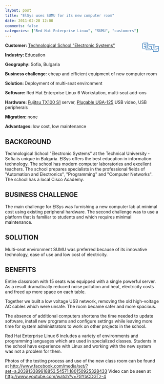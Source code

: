 ```yaml
---
layout: post
title: "ElSys uses SUMU for its new computer room"
date: 2011-02-28 12:00
comments: false
categories: ["Red Hat Enterprise Linux", "SUMU", "customers"]
---
```

<img src="/images/logo_TUES.png" alt="logo of TUES" style="float: right;" />

<strong>Customer: </strong> <a href="http://elsys-bg.org">Technological School "Electronic Systems"</a>

<strong>Industry: </strong> Education

<strong>Geography: </strong> Sofia, Bulgaria

<strong>Business challenge:</strong> cheap and efficient equipment of new computer room

<strong>Solution: </strong> Deployment of multi-seat environment

<strong>Software: </strong> Red Hat Enterprise Linux 6 Workstation, multi-seat add-ons

<strong>Hardware: </strong> <a href="http://ts.fujitsu.com/products/standard_servers/tower/primergy_tx100s1.html">Fujitsu TX100 S1</a> server,
<a href="http://plugable.com/products/UGA-125/">Plugable UGA-125</a> USB video, USB peripherals

<strong>Migration: </strong> none

<strong>Advantages: </strong> low cost, low maintenance

BACKGROUND
----------
Technological School "Electronic Systems" at the Technical University - Sofia is unique in Bulgaria.
ElSys offers the best education in information technology. The school has modern computer laboratories and excellent teachers.
The school prepares specialists in the professional fields of "Automation and Electronics",
"Programming" and "Computer Networks". The school has a local Cisco Academy.

BUSINESS CHALLENGE
------------------

The main challenge for ElSys was furnishing a new computer lab at minimal cost using existing peripheral hardware.
The second challenge was to use a platform that is familiar to students and which requires minimal maintenance.

SOLUTION
--------

Multi-seat environment SUMU was preferred because of its innovative technology, ease of use and low cost of electricity.

BENEFITS
--------

Entire classroom with 15 seats was equipped with a single powerful server. As a result dramatically reduced noise pollution and heat,
electricity costs and freed up more space on each table.

Together we built a low voltage USB network, removing the old high-voltage AC cables which were unsafe.
The room became safer and more spacious.

The absence of additional computers shortens the time needed to update software, install new programs and configure settings
while leaving more time for system administrators to work on other projects in the school.

Red Hat Enterprise Linux 6 includes a variety of environments and programming languages which are used in specialized classes.
Students in the school have experience with Linux and working with the new system was not a problem for them.

Photos of the testing process and use of the new class room can be found at
<http://www.facebook.com/media/set/?set=a.203913389618853.54571.180150925328433>
Video can be seen at <http://www.youtube.com/watch?v=7GYbCDGTz-4>
